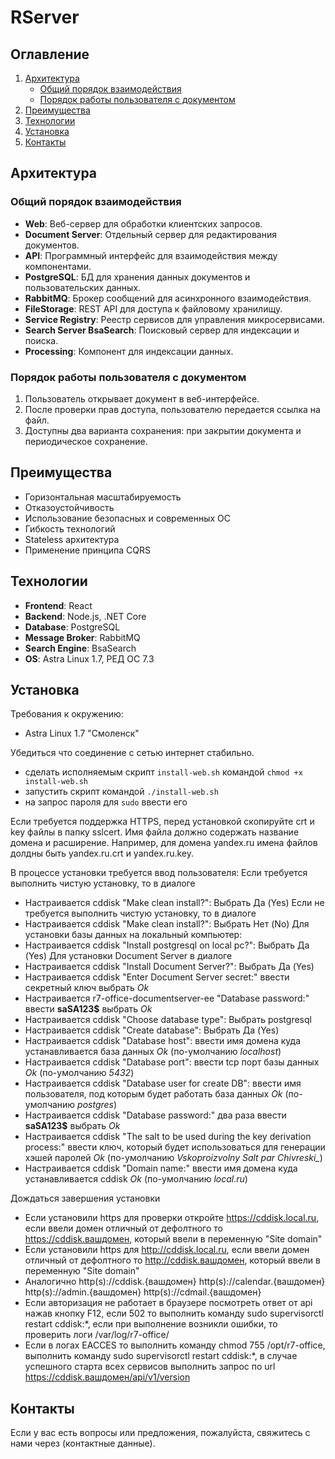 # RServer
## Оглавление

1. [Архитектура](#архитектура)
    - [Общий порядок взаимодействия](#общий-порядок-взаимодействия)
    - [Порядок работы пользователя с документом](#порядок-работы-пользователя-с-документом)
2. [Преимущества](#преимущества)
3. [Технологии](#технологии)
4. [Установка](#установка)
5. [Контакты](#контакты)

## Архитектура

### Общий порядок взаимодействия
- **Web**: Веб-сервер для обработки клиентских запросов.
- **Document Server**: Отдельный сервер для редактирования документов.
- **API**: Программный интерфейс для взаимодействия между компонентами.
- **PostgreSQL**: БД для хранения данных документов и пользовательских данных.
- **RabbitMQ**: Брокер сообщений для асинхронного взаимодействия.
- **FileStorage**: REST API для доступа к файловому хранилищу.
- **Service Registry**: Реестр сервисов для управления микросервисами.
- **Search Server BsaSearch**: Поисковый сервер для индексации и поиска.
- **Processing**: Компонент для индексации данных.

### Порядок работы пользователя с документом
1. Пользователь открывает документ в веб-интерфейсе.
2. После проверки прав доступа, пользователю передается ссылка на файл.
3. Доступны два варианта сохранения: при закрытии документа и периодическое сохранение.

## Преимущества

- Горизонтальная масштабируемость
- Отказоустойчивость
- Использование безопасных и современных ОС
- Гибкость технологий
- Stateless архитектура
- Применение принципа CQRS

## Технологии

- **Frontend**: React
- **Backend**: Node.js, .NET Core
- **Database**: PostgreSQL
- **Message Broker**: RabbitMQ
- **Search Engine**: BsaSearch
- **OS**: Astra Linux 1.7, РЕД ОС 7.3

## Установка

Требования к окружению:
- Astra Linux 1.7 "Смоленск"

Убедиться что соединение с сетью интернет стабильно.

- сделать исполняемым скрипт `install-web.sh` командой `chmod +x install-web.sh`
- запустить скрипт командой `./install-web.sh`
- на запрос пароля для `sudo` ввести его

Если требуется поддержка HTTPS, перед установкой скопируйте crt и key файлы в папку sslcert. Имя файла должно содержать название домена и расширение.
Например, для домена yandex.ru имена файлов долдны быть yandex.ru.crt и yandex.ru.key.

В процессе установки требуется ввод пользователя:
Если требуется выполнить чистую установку, то в диалоге
- Настраивается cddisk "Make clean install?": Выбрать Да (Yes)
Если не требуется выполнить чистую установку, то в диалоге
- Настраивается cddisk "Make clean install?": Выбрать Нет (No)
Для установки базы данных на локальный компьютер:
- Настраивается cddisk "Install postgresql on local pc?": Выбрать Да (Yes)
Для установки Document Server в диалоге
- Настраивается cddisk "Install Document Server?": Выбрать Да (Yes)
- Настраивается cddisk "Enter Document Server secret:" ввести секретный ключ выбрать *Ok*
- Настраивается r7-office-documentserver-ee "Database password:" ввести **saSA123$** выбрать *Ok*
- Настраивается cddisk "Choose database type": Выбрать postgresql
- Настраивается cddisk "Create database": Выбрать Да (Yes)
- Настраивается cddisk "Database host": ввести имя домена куда устанавливается база данных *Ok* (по-умолчанию *localhost*)
- Настраивается cddisk "Database port": ввести tcp порт базы данных *Ok* (по-умолчанию *5432*)
- Настраивается cddisk "Database user for create DB": ввести имя пользователя, под которым будет работать база данных *Ok* (по-умолчанию *postgres*)
- Настраивается cddisk "Database password:" два раза ввести **saSA123$** выбрать *Ok*
- Настраивается cddisk "The salt to be used during the key derivation process:" ввести ключ, который будет использоваться для генерации хэшей паролей *Ok* (по-умолчанию *Vskoproizvolny Salt par Chivreski_*)
- Настраивается cddisk "Domain name:" ввести имя домена куда устанавливается cddisk *Ok* (по-умолчанию *local.ru*)

Дождаться завершения установки
- Если установили https для проверки откройте https://cddisk.local.ru, если ввели домен отличный от дефолтного то https://cddisk.вашдомен, который ввели в переменную "Site domain"
- Если установили https для http://cddisk.local.ru, если ввели домен отличный от дефолтного то http://cddisk.вашдомен, который ввели в переменную "Site domain"
- Аналогично http(s)://cddisk.{вашдомен} http(s)://calendar.{вашдомен} http(s)://admin.{вашдомен} http(s)://cdmail.{вашдомен}
- Если авторизация не работает в браузере посмотреть ответ от api нажав кнопку F12, если 502 то выполнить команду sudo supervisorctl restart cddisk:*, если при выполнение возникли ошибки, то проверить логи /var/log/r7-office/
- Если в логах EACCES то выполнить команду chmod 755 /opt/r7-office, выполнить команду sudo supervisorctl restart cddisk:*, в случае успешного старта всех сервисов выполнить запрос по url https://cddisk.вашдомен/api/v1/version 

## Контакты

Если у вас есть вопросы или предложения, пожалуйста, свяжитесь с нами через (контактные данные).
